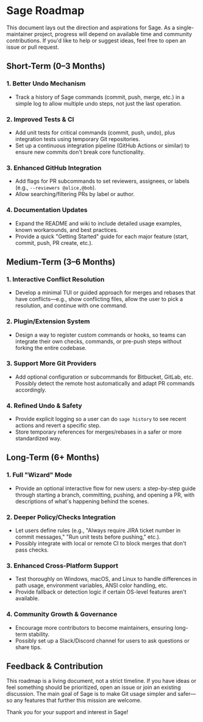 # Sage Roadmap

This document lays out the direction and aspirations for Sage. As a single-maintainer project, progress will depend on available time and community contributions. If you'd like to help or suggest ideas, feel free to open an issue or pull request.

## Short-Term (0–3 Months)

### 1. Better Undo Mechanism
- Track a history of Sage commands (commit, push, merge, etc.) in a simple log to allow multiple undo steps, not just the last operation.

### 2. Improved Tests & CI
- Add unit tests for critical commands (commit, push, undo), plus integration tests using temporary Git repositories.
- Set up a continuous integration pipeline (GitHub Actions or similar) to ensure new commits don't break core functionality.

### 3. Enhanced GitHub Integration
- Add flags for PR subcommands to set reviewers, assignees, or labels (e.g., `--reviewers @alice,@bob`).
- Allow searching/filtering PRs by label or author.

### 4. Documentation Updates
- Expand the README and wiki to include detailed usage examples, known workarounds, and best practices.
- Provide a quick "Getting Started" guide for each major feature (start, commit, push, PR create, etc.).

## Medium-Term (3–6 Months)

### 1. Interactive Conflict Resolution
- Develop a minimal TUI or guided approach for merges and rebases that have conflicts—e.g., show conflicting files, allow the user to pick a resolution, and continue with one command.

### 2. Plugin/Extension System
- Design a way to register custom commands or hooks, so teams can integrate their own checks, commands, or pre-push steps without forking the entire codebase.

### 3. Support More Git Providers
- Add optional configuration or subcommands for Bitbucket, GitLab, etc. Possibly detect the remote host automatically and adapt PR commands accordingly.

### 4. Refined Undo & Safety
- Provide explicit logging so a user can do `sage history` to see recent actions and revert a specific step.
- Store temporary references for merges/rebases in a safer or more standardized way.

## Long-Term (6+ Months)

### 1. Full "Wizard" Mode
- Provide an optional interactive flow for new users: a step-by-step guide through starting a branch, committing, pushing, and opening a PR, with descriptions of what's happening behind the scenes.

### 2. Deeper Policy/Checks Integration
- Let users define rules (e.g., "Always require JIRA ticket number in commit messages," "Run unit tests before pushing," etc.).
- Possibly integrate with local or remote CI to block merges that don't pass checks.

### 3. Enhanced Cross-Platform Support
- Test thoroughly on Windows, macOS, and Linux to handle differences in path usage, environment variables, ANSI color handling, etc.
- Provide fallback or detection logic if certain OS-level features aren't available.

### 4. Community Growth & Governance
- Encourage more contributors to become maintainers, ensuring long-term stability.
- Possibly set up a Slack/Discord channel for users to ask questions or share tips.

## Feedback & Contribution

This roadmap is a living document, not a strict timeline. If you have ideas or feel something should be prioritized, open an issue or join an existing discussion. The main goal of Sage is to make Git usage simpler and safer—so any features that further this mission are welcome.

Thank you for your support and interest in Sage!